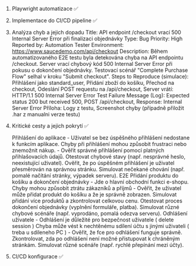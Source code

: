 1. Playwright automatizace  ✅

2. Implementace do CI/CD pipeline ✅


3. Analýza chyb a jejich dopadu
                              Title: API endpoint /checkout vrací 500 Internal Server Error při finalizaci objednávky
                                 Type: Bug
                                 Priority: High
                                 Reported by: Automation Tester
                                 Environment: https://www.saucedemo.com/api/checkout
                                 Description: Během automatizovaného E2E testu byla detekována chyba na API endpointu /checkout. Server vrací chybový kód 500 Internal Server Error při pokusu o dokončení objednávky. Testovací scénář "Complete Purchase Flow" selhal v kroku "Submit checkout".
                                 Steps to Reproduce (simulace): Přihlášení jako standard_user, Přidání zboží do košíku, Přechod na checkout, Odeslání POST requestu na /api/checkout, Server vrátí: HTTP/1.1 500 Internal Server Error
                                 Test Failure Message (Log): Expected status 200 but received 500, POST /api/checkout, Response: Internal Server Error
                                 Příloha: Logy z testu, Screenshot chyby (případně přiložit .har z manualni verze testu)


5. Kritické cesty a jejich pokrytí ✅

      Přihlášení do aplikace - Uživatel se bez úspěšného přihlášení nedostane k funkcím aplikace.
                               Chyby při přihlášení mohou způsobit frustraci nebo znemožnit nákup.
                             - Ověřit správné přihlášení pomocí platných přihlašovacích údajů.
                               Otestovat chybové stavy (např. nesprávné heslo, neexistující uživatel).
                               Ověřit, že po úspěšném přihlášení je uživatel přesměrován na správnou stránku.
                               Simulovat nečekané chování (např. pomalé načítání stránky, výpadek serveru).
      E2E Přidání produktu do košíku a dokončení objednávky
                             - Jde o hlavní obchodní funkci e-shopu.
                               Chyby mohou způsobit ztrátu zákazníků a příjmů
                             - Ověřit, že uživatel může přidat produkt do košíku a že je správně zobrazen.
                               Simulovat přidání více produktů a zkontrolovat celkovou cenu.
                               Otestovat proces dokončení objednávky (vyplnění formuláře, platba).
                               Simulovat různé chybové scénáře (např. vyprodáno, pomalá odezva serveru).
      Odhlášení uživatele    - Odhlášení je důležité pro bezpečnost uživatele ( delete session )
                               Chyba může vést k nechtěnému sdílení účtu s jinými uživateli ( treba u sdileneho PC )
                             - Ověřit, že fce pro odhlášení funguje správně.
                               Zkontrolovat, zda po odhlášení není možné přistupovat k chráněným stránkám.
                               Simulovat různé scénáře (např. rychlé přepínání mezi účty).





6. CI/CD konfigurace      ✅
                               
   



   

